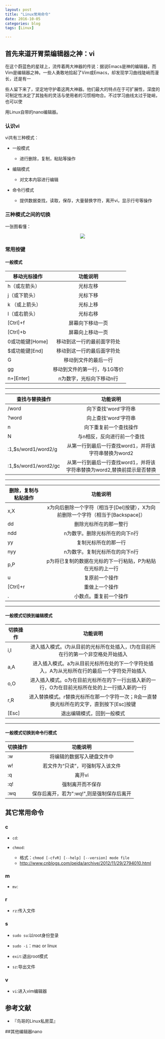 ```yaml
---
layout: post
title: "Linux常用命令"
date: 2016-10-05
categories: blog
tags: [Linux]

---
```



## 首先来道开胃菜编辑器之神：vi
在这个蔚蓝色的星球上，流传着两大神器的传说：据说Emacs是神的编辑器，而Vim是编辑器之神。一些人勇敢地拾起了Vim或Emacs，却发现学习曲线陡峭而漫长，还是有一

些人留下来了，坚定地守护着这两大神器。他们最大的特点在于可扩展性，深度的可制定性决定了其独有的灵活与使用者的习惯相吻合。不过学习曲线太过于陡峭，也可以使

用Linux自带的nano编辑器。


### 认识vi

vi共有三种模式：

- 一般模式
    + 进行删除，复制，粘贴等操作

- 编辑模式
    + 对文本内容进行编辑

- 命令行模式
    + 提供数据查找，读取，保存，大量替换字符，离开vi，显示行号等操作
    

### 三种模式之间的切换

一张图看懂：

<center>
    <p><img src="https://raw.githubusercontent.com/yphuang/yphuang.github.io/master/img/vi_switch.jpg" align="center"></p>
</center>


### 常用按键

#### 一般模式

| 移动光标操作 | 功能说明 |
|--------------|:--------:|
| h（或左箭头） | 光标左移 |
| j（或下箭头）| 光标下移 |
| k （或上箭头）|光标上移 |
|l（或右箭头）|光标右移|
|[Ctrl]+f| 屏幕向下移动一页|
|[Ctrl]+b|屏幕向上移动一页|
|0或功能键[Home]|移动到这一行的最前面字符处|
|$或功能键[End]|移动到这一行的最后面字符处|
|G|移动到文件的最后一行|
|gg|移动到文件的第一行，与1G等价|
|n+[Enter]|n为数字，光标向下移动n行|

***


| 查找与替换操作 | 功能说明 |
|--------------|:--------:|
| /word | 向下查找'word'字符串 |
|?word|向上查找'word'字符串|
|n|向下重复前一个查找操作|
|N|与n相反，反向进行前一个查找|
|:1,\$s/word1/word2/g|从第一行到最后一行查找word1，并将该字符串替换为word2|
|:1,\$s/word1/word2/gc|从第一行到最后一行查找word1，并将该字符串替换为word2,替换前提示是否替换|

***

| 删除，复制与粘贴操作 | 功能说明 |
|--------------|:--------:|
|x,X|x为向后删除一个字符（相当于[Del]按键），X为向前删除一个字符（相当于[Backspace]）|
|dd|删除光标所在的那一整行|
|ndd|n为数字。删除光标所在的向下n行|
|yy|复制光标所在的那一行|
|nyy|n为数字。复制光标所在的向下n行|
|p,P|p为将已复制的数据在光标的下一行粘贴，P为粘贴在光标的上一行|
|u|复原前一个操作|
|[Ctrl]+r|重做上一个操作|
|.|小数点。重复前一个操作|


***

#### 一般模式切换到编辑模式


| 切换操作 | 功能说明 |
|--------------|:--------:|
|i,I|进入插入模式。i为从目前的光标所在处插入，I为在目前所在行的第一个非空格处开始插入|
|a,A|进入插入模式。a为从目前光标所在处的下一个字符处插入，A为从光标所在行的最后一个字符处开始插入|
|o,O|进入插入模式。o为在目前光标所在的下一行出插入新的一行，O为在目前光标所在处的上一行插入新的一行|
|r,R|进入替换模式。r替换光标所在那一个字符一次；R会一直替换光标所在的文字，直到按下[Esc]按键|
|[Esc]|退出编辑模式，回到一般模式|


***

#### 一般模式切换到命令行模式


| 切换操作 | 功能说明 |
|--------------|:--------:|
|:w|将编辑的数据写入硬盘文件中|
|w!|若文件为“只读”，可强制写入该文件|
|:q|离开vi|
|:q!|强制离开而不保存|
|:wq|保存后离开，若为":wq!",则是强制保存后离开|





## 其它常用命令

### c

- `cd`:

- `chmod`:
    + 格式：`chmod [-cfvR] [--help] [--version] mode file  `
    + <http://www.cnblogs.com/peida/archive/2012/11/29/2794010.html>
    
### m

- `mv`:

### r

- `rz`:传入文件

### s

- `sudo su`:以root身份登录 

- `sudo -i`：mac or linux

- `exit`:退出root模式

- `sz`:导出文件

### v

- `vi`:进入vim编辑器


## 参考文献

- 『鸟哥的Linux私房菜』

##其他编辑器nano


